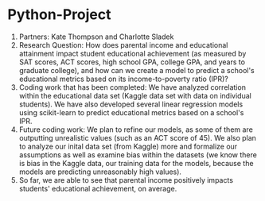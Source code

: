 # Python-Project

1. Partners: Kate Thompson and Charlotte Sladek
2. Research Question: How does parental income and educational attainment impact student educational achievement (as measured by SAT scores, ACT scores, high school GPA, college GPA, and years to graduate college), and how can we create a model to predict a school's educational metrics based on its income-to-poverty ratio (IPR)?
3. Coding work that has been completed: We have analyzed correlation within the educational data set (Kaggle data set with data on individual students). We have also developed several linear regression models using scikit-learn to predict educational metrics based on a school's IPR.
4. Future coding work: We plan to refine our models, as some of them are outputting unrealistic values (such as an ACT score of 45). We also plan to analyze our inital data set (from Kaggle) more and formalize our assumptions as well as examine bias within the datasets (we know there is bias in the Kaggle data, our training data for the models, because the models are predicting unreasonably high values).
5. So far, we are able to see that parental income positively impacts students' educational achievement, on average.

